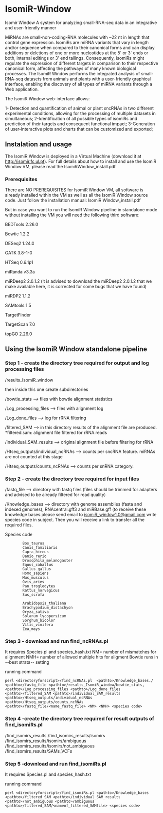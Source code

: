 # IsomiR-Window
Isomir Window A system for analyzing small-RNA-seq data in an integrative and user-friendly manner

MiRNAs are small-non-coding-RNA molecules with ~22 nt in length that control gene expression. IsomiRs are miRNA variants that vary in length and/or sequence when compared to their canonical forms and can display additions or deletions of one or more nucleotides at the 5' or 3' ends or both, internal editings or 3' end tailings. Consequently, isomiRs might regulate the expression of different targets in comparison to their respective canonical form, affecting the pathways of many known biological processes. 
The IsomiR Window performs the integrated analysis of small-RNA-seq datasets from animals and plants with a user-friendly graphical interface, enabling the discovery of all types of miRNA variants through a Web application. 

The IsomiR Window web-interface allows:

1- Detection and quantification of animal or plant sncRNAs in two different experimental conditions, allowing for the processing of multiple datasets in simultaneous;
2-Identification of all possible types of isomiRs and prediction of their targets and consequent functional impact;
3-Generation of user-interactive plots and charts that can be customized and exported;


 ## Instalation and usage

The IsomiR Window is deployed in a Virtual Machine (download it at http://isomir.fc.ul.pt). For full details about how to install and use the IsomiR Window VM, please read the IsomiRWindow_install.pdf

### Prerequisites

There are NO PREREQUISITES for IsomiR Window VM, all software is already installed within the VM as well as all the IsomiR Window source code. Just follow the  installation manual: IsomiR Window_install.pdf

But in case you want to run the IsomiR Window pipeline in standalone mode without installing the VM you will need the following third software:

BEDTools 2.26.0

Bowtie 1.2.2

DESeq2 1.24.0

GATK 3.8-1-0

HTSeq 0.6.1p1

miRanda v3.3a

miRDeep2 2.0.1.2 (it is advised to download the miRDeep2 2.0.1.2 that we make available here, it is corrected for some bugs that we have found)

miRDP2 1.1.2

SAMtools 1.5

TargetFinder

TargetScan 7.0

topGO 2.26.0



## Using the IsomiR Window standalone pipeline

### Step 1 - create the directory tree required for output and log processing files

/results_IsomiR_window

then inside this one create subdirectories

/bowtie_stats --> files with bowtie alignment statistics

/Log_processing_files --> files with alignment log

/Log_done_files --> log for rRNA filtering

/filtered_SAM --> in this directory  results of the alignment file are produced. *filtered.sam: alignment file filtered for rRNA reads

/individual_SAM_results --> original alignment file before filtering for rRNA

/Htseq_outputs/individual_ncRNAs --> counts per sncRNA feature. miRNAs are not counted at this stage

/Htseq_outputs/counts_ncRNAs --> counts per snRNA category.

### Step 2 - create the directory tree required for input files 

/fastq_file --> directory with fastq files (files should be trimmed for adapters and advised to be already filtered for read quality)

/Knowledge_bases --> directory with genome assemblies (fasta and indexed genomes), RNAcentral.gff3 and miRBase.gff (to receive these knowledge bases please send email to isomiR_window1.0@gmail.com write species code in subject. Then you will receive a link to transfer all the required files.

Species code 
            
            Bos_taurus
            Canis_familiaris
            Capra_hircus
            Danio_rerio
            Drosophila_melanogaster
            Equus_caballus
            Gallus_gallus
            Homo_sapiens
            Mus_musculus
            Ovis_aries
            Pan_troglodytes
            Rattus_norvegicus
            Sus_scrofa
            
            Arabidopsis_thaliana
            Brachypodium_distachyon
            Oryza_sativa
            Solanum_lycopersicum
            Sorghum_bicolor
            Vitis_vinifera
            Zea_mays


### Step 3 - download and run find_ncRNAs.pl
 It requires Species.pl and species_hash.txt
 NM= number of mismatches for alignment
 NMH= number of allowed multiple hits for aligment
 Bowtie runs in --best strata-- setting
 
 running command
 
    perl <directoryforscript>/find_ncRNAs.pl  <pathto>/Knowledge_bases./ <pathto>/fastq_file <pathto>/results_IsomiR_window/bowtie_stats, <pathto>/Log_processing_files <pathto>/Log_done_files <pathto>/filtered_SAM <pathto>/individual_SAM_results <pathto>/Htseq_outputs/individual_ncRNAs <pathto>/Htseq_outputs/counts_ncRNAs <pathto>/fastq_file/<name_fastq_file> <NM> <NMH> <species code>
 
 
### Step 4 -create the directory tree required for result outputs of find_isomiRs.pl
/find_isomirs_results
/find_isomirs_results/isomirs
/find_isomirs_results/isomirs/ambiguous
/find_isomirs_results/isomirs/not_ambiguous
/find_isomirs_results/SAMs_VCFs

### Step 5 -download and run find_isomiRs.pl
 It requires Species.pl and species_hash.txt
 
 running command
 
    perl <directoryforscript>/find_isomiRs.pl <pathto>/Knowledge_bases <pathto>/filtered_SAM <pathto>/individual_SAM_results <pathto>/not_ambiguous <pathto>/ambiguous <pathto>/filtered_SAM/<nameof_filtered_SAMfile> <species code>

 
 



